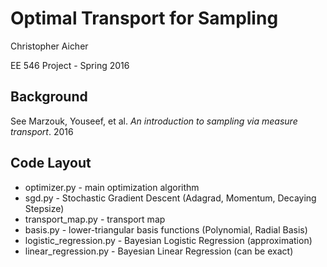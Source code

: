 # Optimal Transport for Sampling

Christopher Aicher

EE 546 Project - Spring 2016


## Background
See Marzouk, Youseef, et al. _An introduction to sampling via measure transport_. 2016

## Code Layout
* optimizer.py - main optimization algorithm
* sgd.py - Stochastic Gradient Descent
  (Adagrad, Momentum, Decaying Stepsize)
* transport_map.py - transport map
* basis.py - lower-triangular basis functions
  (Polynomial, Radial Basis)
* logistic_regression.py - Bayesian Logistic Regression (approximation)
* linear_regression.py - Bayesian Linear Regression (can be exact)
